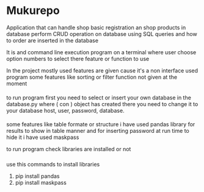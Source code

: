 # Mukurepo
Application that can handle shop basic registration an shop products in database perform CRUD operation on database 
using SQL queries and how to order are inserted in the database

It is and command line execution program on a terminal where user choose option numbers to select there feature or function to use

In the project mostly used features are given cause it's a non interface used program some features like sorting
or filter function not given at the moment

####
to run program first you need to select or insert your own database in the database.py where ( con ) object has 
created there you need to change it to your database host, user, password, database.

####
some features like table formate or structure i have used pandas library for results to show in table manner
and for inserting password at run time to hide it i have used maskpass 

to run program check libraries are installed or not
###

use this commands to install libraries
1. pip install pandas
2. pip install maskpass



